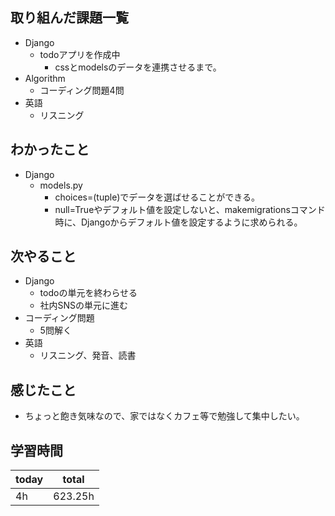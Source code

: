 ## 取り組んだ課題一覧
- Django
	- todoアプリを作成中
		- cssとmodelsのデータを連携させるまで。
- Algorithm
	- コーディング問題4問
- 英語
	- リスニング
## わかったこと
- Django
	- models.py
		- choices=(tuple)でデータを選ばせることができる。
		- null=Trueやデフォルト値を設定しないと、makemigrationsコマンド時に、Djangoからデフォルト値を設定するように求められる。
## 次やること
- Django
	- todoの単元を終わらせる
	- 社内SNSの単元に進む
- コーディング問題
	- 5問解く
- 英語
	- リスニング、発音、読書
## 感じたこと
- ちょっと飽き気味なので、家ではなくカフェ等で勉強して集中したい。
## 学習時間

| today | total   |
| ----- | ------- |
| 4h    | 623.25h |

